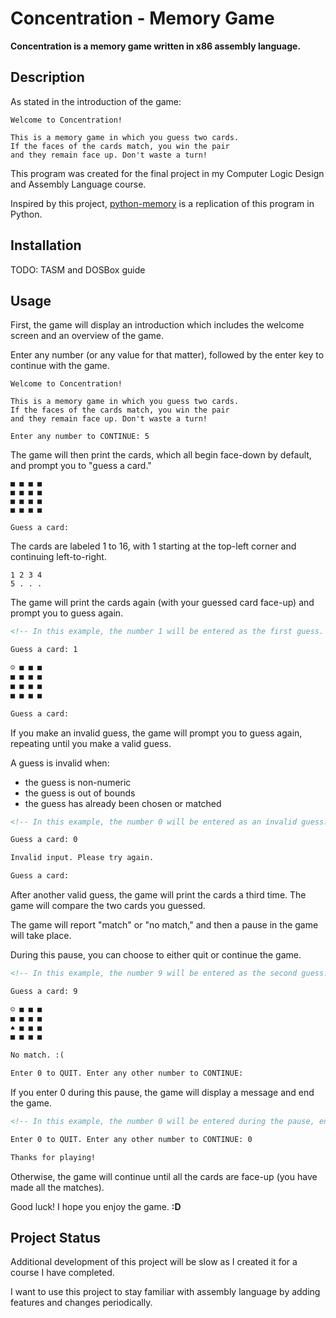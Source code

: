 # Concentration - Memory Game

**Concentration is a memory game written in x86 assembly language.**

## Description

As stated in the introduction of the game:

```text
Welcome to Concentration!

This is a memory game in which you guess two cards.
If the faces of the cards match, you win the pair
and they remain face up. Don't waste a turn!
```

This program was created for the final project in my Computer Logic Design and Assembly Language course.

Inspired by this project, [python-memory](https://github.com/marco-colonna/python-memory) is a replication of this program in Python.

## Installation

TODO: TASM and DOSBox guide

## Usage

First, the game will display an introduction which includes the welcome screen and an overview of the game.

Enter any number (or any value for that matter), followed by the enter key to continue with the game.

```text
Welcome to Concentration!

This is a memory game in which you guess two cards.
If the faces of the cards match, you win the pair
and they remain face up. Don't waste a turn!

Enter any number to CONTINUE: 5
```

The game will then print the cards, which all begin face-down by default, and prompt you to "guess a card."

```text
■ ■ ■ ■
■ ■ ■ ■
■ ■ ■ ■
■ ■ ■ ■

Guess a card:
```

The cards are labeled 1 to 16, with 1 starting at the top-left corner and continuing left-to-right.

```text
1 2 3 4
5 . . .
```

The game will print the cards again (with your guessed card face-up) and prompt you to guess again.

```markdown
<!-- In this example, the number 1 will be entered as the first guess. -->

Guess a card: 1

☺ ■ ■ ■
■ ■ ■ ■
■ ■ ■ ■
■ ■ ■ ■

Guess a card: 
```

If you make an invalid guess, the game will prompt you to guess again, repeating until you make a valid guess.

A guess is invalid when:

- the guess is non-numeric
- the guess is out of bounds
- the guess has already been chosen or matched

```markdown
<!-- In this example, the number 0 will be entered as an invalid guess. -->

Guess a card: 0

Invalid input. Please try again.

Guess a card:
```

After another valid guess, the game will print the cards a third time. The game will compare the two cards you guessed.

The game will report "match" or "no match," and then a pause in the game will take place.

During this pause, you can choose to either quit or continue the game.

```markdown
<!-- In this example, the number 9 will be entered as the second guess. -->

Guess a card: 9

☺ ■ ■ ■
■ ■ ■ ■
♠ ■ ■ ■
■ ■ ■ ■

No match. :(

Enter 0 to QUIT. Enter any other number to CONTINUE:
```

If you enter 0 during this pause, the game will display a message and end the game.

```markdown
<!-- In this example, the number 0 will be entered during the pause, ending the game. -->

Enter 0 to QUIT. Enter any other number to CONTINUE: 0

Thanks for playing!
```

Otherwise, the game will continue until all the cards are face-up (you have made all the matches).

Good luck! I hope you enjoy the game. **:D**

## Project Status

Additional development of this project will be slow as I created it for a course I have completed.

I want to use this project to stay familiar with assembly language by adding features and changes periodically.

